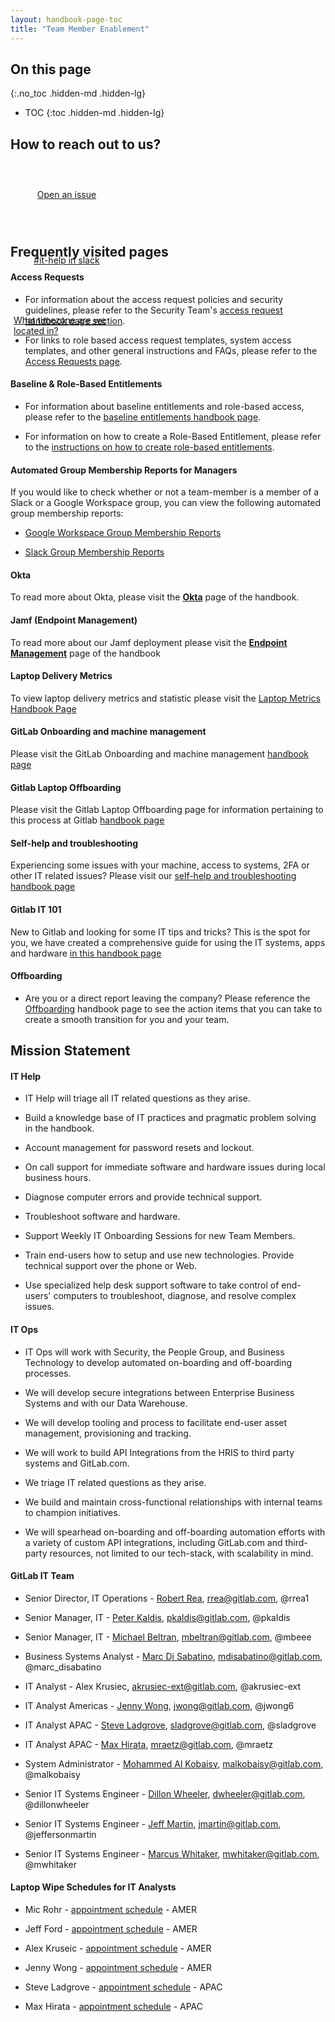 ```yaml
---
layout: handbook-page-toc
title: "Team Member Enablement"
---
```


<link rel="stylesheet" type="text/css" href="/stylesheets/biztech.css" />

## On this page
{:.no_toc .hidden-md .hidden-lg}

- TOC
{:toc .hidden-md .hidden-lg}

## <i class="far fa-paper-plane" id="biz-tech-icons"></i> How to reach out to us?

<div class="flex-row" markdown="0" style="height:100px;justify-content:flex-start;">
  <a href="https://gitlab.com/gitlab-com/business-technology/team-member-enablement/issue-tracker/-/issues/new" class="btn btn-purple-inv" style="width:170px;margin:5px;height:100%;display:flex;align-items:center;justify-content:center;">Open an issue</a>
  <a href="https://gitlab.slack.com/archives/CK4EQH50E" class="btn btn-purple-inv" style="width:170px;margin:5px;height:100%;display: flex;align-items:center;justify-content:center;">#it-help in slack</a>
  <a href="https://www.worldtimebuddy.com/?pl=1&lid=4143861,4726206,2964574,2158177&h=4143861" class="btn btn-purple-inv" style="width:170px;margin:5px;height:100%;display: flex;align-items:center;justify-content:center;">What timezone are we located in?</a>
</div>

## <i class="fas fa-info-circle" id="biz-tech-icons"></i> Frequently visited pages

#### Access Requests

- For information about the access request policies and security guidelines, please refer to the Security Team's [access request handbook page section](/handbook/security/#access-management-process).

- For links to role based access request templates, system access templates, and other general instructions and FAQs, please refer to the [Access Requests page](/handbook/business-technology/team-member-enablement/onboarding-access-requests/access-requests/).

#### Baseline & Role-Based Entitlements

- For information about baseline entitlements and role-based access, please refer to the [baseline entitlements handbook page](/handbook/business-technology/team-member-enablement/onboarding-access-requests/access-requests/baseline-entitlements/).

- For information on how to create a Role-Based Entitlement, please refer to the [instructions on how to create role-based entitlements](/handbook/business-technology/team-member-enablement/onboarding-access-requests/access-requests/baseline-entitlements/#how-do-i-create-a-role-based-entitlement-template).

#### Automated Group Membership Reports for Managers

If you would like to check whether or not a team-member is a member of a Slack or a Google Workspace group, you can view the following automated group membership reports:

- [Google Workspace Group Membership Reports](https://gitlab.com/gitlab-com/security-tools/report-gsuite-group-members)

- [Slack Group Membership Reports](https://gitlab.com/gitlab-com/security-tools/report-slack-group-members)

#### Okta

To read more about Okta, please visit the [**Okta**](/handbook/business-technology/okta/) page of the handbook.

#### Jamf (Endpoint Management)

To read more about our Jamf deployment please visit the [**Endpoint Management**](https://about.gitlab.com/handbook/business-technology/team-member-enablement/onboarding-access-requests/endpoint-management/) page of the handbook

#### Laptop Delivery Metrics

To view laptop delivery metrics and statistic please visit the [Laptop Metrics Handbook Page](https://about.gitlab.com/handbook/business-technology/team-member-enablement/laptop-metrics/)

#### GitLab Onboarding and machine management

Please visit the GitLab Onboarding and machine management [handbook page](/handbook/business-technology/team-member-enablement/onboarding-access-requests/)

#### Gitlab Laptop Offboarding

Please visit the Gitlab Laptop Offboarding page for information pertaining to this process at Gitlab [handbook page](https://about.gitlab.com/handbook/business-technology/team-member-enablement/gitlab-laptop-offboarding/)

#### Self-help and troubleshooting

Experiencing some issues with your machine, access to systems, 2FA or other IT related issues? Please visit our [self-help and troubleshooting handbook page](/handbook/business-technology/team-member-enablement/self-help-troubleshooting/)

#### Gitlab IT 101

New to Gitlab and looking for some IT tips and tricks? This is the spot for you, we have created a comprehensive guide for using the IT systems, apps and hardware [in this handbook page](https://about.gitlab.com/handbook/business-technology/team-member-enablement/onboarding101/)

#### Offboarding

- Are you or a direct report leaving the company? Please reference the [Offboarding](/handbook/business-technology/team-member-enablement/offboarding/) handbook page to see the action items that you can take to create a smooth transition for you and your team.


## <i class="fas fa-rocket" id="biz-tech-icons"></i> Mission Statement

#### IT Help

- IT Help will triage all IT related questions as they arise.

- Build a knowledge base of IT practices and pragmatic problem solving in the handbook.

- Account management for password resets and lockout.

- On call support for immediate software and hardware issues during local business hours.

- Diagnose computer errors and provide technical support.

- Troubleshoot software and hardware.

- Support Weekly IT Onboarding Sessions for new Team Members.

- Train end-users how to setup and use new technologies. Provide technical support over the phone or Web.

- Use specialized help desk support software to take control of end-users' computers to troubleshoot, diagnose, and resolve complex issues.

#### IT Ops

- IT Ops will work with Security, the People Group, and Business Technology to develop automated on-boarding and off-boarding processes.

- We will develop secure integrations between Enterprise Business Systems and with our Data Warehouse.

- We will develop tooling and process to facilitate end-user asset management, provisioning and tracking.

- We will work to build API Integrations from the HRIS to third party systems and GitLab.com.

- We triage IT related questions as they arise.

- We build and maintain cross-functional relationships with internal teams to champion initiatives.

- We will spearhead on-boarding and off-boarding automation efforts with a variety of custom API integrations, including GitLab.com and third-party resources, not limited to our tech-stack, with scalability in mind.

#### GitLab IT Team

- Senior Director, IT Operations - [Robert Rea](https://about.gitlab.com/company/team/#rrea1), rrea@gitlab.com, @rrea1

- Senior Manager, IT - [Peter Kaldis](https://about.gitlab.com/company/team/#pkaldis), pkaldis@gitlab.com, @pkaldis

- Senior Manager, IT - [Michael Beltran](https://about.gitlab.com/company/team/#mbeee), mbeltran@gitlab.com, @mbeee

- Business Systems Analyst - [Marc Di Sabatino](https://about.gitlab.com/company/team/#marc_disabatino), mdisabatino@gitlab.com, @marc_disabatino

- IT Analyst - Alex Krusiec, akrusiec-ext@gitlab.com, @akrusiec-ext

- IT Analyst Americas - [Jenny Wong](https://about.gitlab.com/company/team/#jwong6), jwong@gitlab.com, @jwong6

- IT Analyst APAC -  [Steve Ladgrove](https://about.gitlab.com/company/team/#sladgrove), sladgrove@gitlab.com, @sladgrove

- IT Analyst APAC -  [Max Hirata](https://about.gitlab.com/company/team/#mraetz), mraetz@gitlab.com, @mraetz 

- System Administrator - [Mohammed Al Kobaisy](https://about.gitlab.com/company/team/#malkobaisy), malkobaisy@gitlab.com, @malkobaisy

- Senior IT Systems Engineer -  [Dillon Wheeler](https://about.gitlab.com/company/team/#dillonwheeler), dwheeler@gitlab.com, @dillonwheeler

- Senior IT Systems Engineer -  [Jeff Martin](https://about.gitlab.com/company/team/#jeffersonmartin), jmartin@gitlab.com, @jeffersonmartin

- Senior IT Systems Engineer - [Marcus Whitaker](https://about.gitlab.com/company/team/#mwhitaker), mwhitaker@gitlab.com, @mwhitaker

#### Laptop Wipe Schedules for IT Analysts

- Mic Rohr - [appointment schedule](https://calendar.app.google/QrBCkxhvAxkhA36M8) - AMER

- Jeff Ford - [appointment schedule](https://calendar.app.google/Qc1wwN94q6RqEyGL9) - AMER

- Alex Kruseic - [appointment schedule](https://calendar.app.google/xsTHAQWxHmT3tpr86) - AMER

- Jenny Wong - [appointment schedule](https://calendar.app.google/HJoCYkbf4XnApqSU6) - AMER

- Steve Ladgrove - [appointment schedule](https://calendar.app.google/sno1aJBB9YhQUHXh8) - APAC

- Max Hirata - [appointment schedule](https://calendar.app.google/CMK6dKUN2otv1wsWA) - APAC
